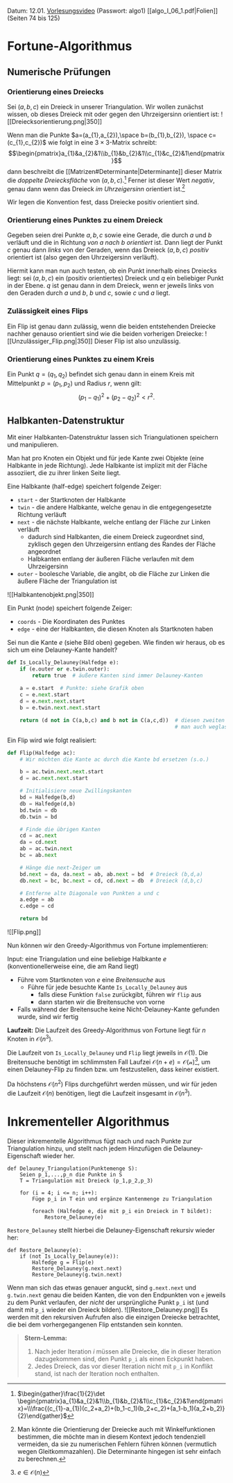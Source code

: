 Datum: 12.01.
[Vorlesungsvideo](https://uni-bonn.sciebo.de/s/AiOlBaXCDSSUlsm) (Passwort: algo1)
[[algo_I_06_1.pdf|Folien]] (Seiten 74 bis 125)

# Fortune-Algorithmus
## Numerische Prüfungen
### Orientierung eines Dreiecks
Sei $(a,b,c)$ ein Dreieck in unserer Triangulation. Wir wollen zunächst wissen, ob dieses Dreieck mit oder gegen den Uhrzeigersinn orientiert ist:
![[Dreiecksorientierung.png|350]]

Wenn man die Punkte $a=(a_{1},a_{2}),\space b=(b_{1},b_{2}), \space c=(c_{1},c_{2})$ wie folgt in eine $3 \times 3$-Matrix schreibt:$$\begin{pmatrix}a_{1}&a_{2}&1\\b_{1}&b_{2}&1\\c_{1}&c_{2}&1\end{pmatrix}$$
dann beschreibt die [[Matrizen#Determinante|Determinante]] dieser Matrix die *doppelte Dreiecksfläche* von $(a,b,c)$.[^1] Ferner ist dieser Wert *negativ*, genau dann wenn das Dreieck *im Uhrzeigersinn* orientiert ist.[^2]

Wir legen die Konvention fest, dass Dreiecke positiv orientiert sind.

[^1]: $\begin{gather}\frac{1}{2}\det \begin{pmatrix}a_{1}&a_{2}&1\\b_{1}&b_{2}&1\\c_{1}&c_{2}&1\end{pmatrix}=\\\frac{(c_{1}-a_{1})(c_2+a_2)+(b_1-c_1)(b_2+c_2)+(a_1-b_1)(a_2+b_2)}{2}\end{gather}$
[^2]: Man könnte die Orientierung der Dreiecke auch mit Winkelfunktionen bestimmen, die möchte man in diesem Kontext jedoch tendenziell vermeiden, da sie zu numerischen Fehlern führen können (vermutlich wegen Gleitkommazahlen). Die Determinante hingegen ist sehr einfach zu berechnen.

### Orientierung eines Punktes zu einem Dreieck
Gegeben seien drei Punkte $a,b,c$ sowie eine Gerade, die durch $a$ und $b$ verläuft und die in Richtung *von $a$ nach $b$ orientiert* ist.
Dann liegt der Punkt $c$ genau dann *links* von der Geraden, wenn das Dreieck $(a,b,c)$ *positiv* orientiert ist (also gegen den Uhrzeigersinn verläuft).

Hiermit kann man nun auch testen, ob ein Punkt innerhalb eines Dreiecks liegt:
sei $(a,b,c)$ ein (positiv orientiertes) Dreieck und $q$ ein beliebiger Punkt in der Ebene. $q$ ist genau dann in dem Dreieck, wenn er jeweils links von den Geraden durch $a$ und $b$, $b$ und $c$, sowie $c$ und $a$ liegt.

### Zulässigkeit eines Flips
Ein Flip ist genau dann zulässig, wenn die beiden entstehenden Dreiecke nachher genauso orientiert sind wie die beiden vorherigen Dreiecke:
![[Unzulässiger_Flip.png|350]]
Dieser Flip ist also unzulässig.

### Orientierung eines Punktes zu einem Kreis
Ein Punkt $q=(q_1,q_2)$ befindet sich genau dann in einem Kreis mit Mittelpunkt $p=(p_1,p_2)$ und Radius $r$, wenn gilt: $$(p_1-q_1)^2+(p_2-q_2)^2<r^2.$$
## Halbkanten-Datenstruktur
Mit einer Halbkanten-Datenstruktur lassen sich Triangulationen speichern und manipulieren.

Man hat pro Knoten ein Objekt und für jede Kante zwei Objekte (eine Halbkante in jede Richtung).
Jede Halbkante ist implizit mit der Fläche assoziiert, die zu ihrer linken Seite liegt.

Eine Halbkante (half-edge) speichert folgende Zeiger:
- `start` - der Startknoten der Halbkante
- `twin` - die andere Halbkante, welche genau in die entgegengesetzte Richtung verläuft
- `next` - die nächste Halbkante, welche entlang der Fläche zur Linken verläuft
	- dadurch sind Halbkanten, die einem Dreieck zugeordnet sind, zyklisch gegen den Uhrzeigersinn entlang des Randes der Fläche angeordnet
	- Halbkanten entlang der äußeren Fläche verlaufen mit dem Uhrzeigersinn
- `outer` - boolesche Variable, die angibt, ob die Fläche zur Linken die äußere Fläche der Triangulation ist

![[Halbkantenobjekt.png|350]]

Ein Punkt (node) speichert folgende Zeiger:
- `coords` - Die Koordinaten des Punktes
- `edge` - eine der Halbkanten, die diesen Knoten als Startknoten haben

Sei nun die Kante $e$ (siehe Bild oben) gegeben. Wie finden wir heraus, ob es sich um eine Delauney-Kante handelt?

```python
def Is_Locally_Delauney(Halfedge e):
	if (e.outer or e.twin.outer):
		return true  # äußere Kanten sind immer Delauney-Kanten
	
	a = e.start  # Punkte: siehe Grafik oben
	c = e.next.start
	d = e.next.next.start
	b = e.twin.next.next.start

	return (d not in C(a,b,c) and b not in C(a,c,d))  # diesen zweiten Test kann
													  # man auch weglassen
```

Ein Flip wird wie folgt realisiert:
``` python
def Flip(Halfedge ac):
	# Wir möchten die Kante ac durch die Kante bd ersetzen (s.o.)

	b = ac.twin.next.next.start
	d = ac.next.next.start

	# Initialisiere neue Zwillingskanten
	bd = Halfedge(b,d)
	db = Halfedge(d,b)
	bd.twin = db
	db.twin = bd

	# Finde die übrigen Kanten
	cd = ac.next
	da = cd.next
	ab = ac.twin.next
	bc = ab.next

	# Hänge die next-Zeiger um
	bd.next = da, da.next = ab, ab.next = bd  # Dreieck (b,d,a)
	db.next = bc, bc.next = cd, cd.next = db  # Dreieck (d,b,c)

	# Entferne alte Diagonale von Punkten a und c
	a.edge = ab
	c.edge = cd

	return bd
```

![[Flip.png]]

Nun können wir den Greedy-Algorithmus von Fortune implementieren:

Input: eine Triangulation und eine beliebige Halbkante $e$ (konventionellerweise eine, die am Rand liegt)
- Führe vom Startknoten von $e$ eine *Breitensuche* aus
	- Führe für jede besuchte Kante `Is_Locally_Delauney` aus
		- falls diese Funktion `false` zurückgibt, führen wir `flip` aus
		- dann starten wir die Breitensuche von vorne
- Falls während der Breitensuche keine Nicht-Delauney-Kante gefunden wurde, sind wir fertig

**Laufzeit:**
Die Laufzeit des Greedy-Algorithmus von Fortune liegt für $n$ Knoten in $\mathcal{O}(n^3)$.

Die Laufzeit von `Is_Locally_Delauney` und `Flip` liegt jeweils in $\mathcal{O}(1)$.
Die Breitensuche benötigt im schlimmsten Fall Laufzei $\mathcal{O}(n+e)=\mathcal{O(n)}$[^3], um einen Delauney-Flip zu finden bzw. um festzustellen, dass keiner existiert.

Da höchstens $\mathcal{O}(n^2)$ Flips durchgeführt werden müssen, und wir für jeden die Laufzeit $\mathcal{O}(n)$ benötigen, liegt die Laufzeit insgesamt in $\mathcal{O}(n^3)$.

[^3]: $e \in \mathcal{O}(n)$

# Inkrementeller Algorithmus
Dieser inkrementelle Algorithmus fügt nach und nach Punkte zur Triangulation hinzu, und stellt nach jedem Hinzufügen die Delauney-Eigenschaft wieder her.

```
def Delauney_Triangulation(Punktemenge S):
	Seien p_1,...,p_n die Punkte in S
	T = Triangulation mit Dreieck (p_1,p_2,p_3)

	for (i = 4; i <= n; i++):
		Füge p_i in T ein und ergänze Kantenmenge zu Triangulation

		foreach (Halfedge e, die mit p_i ein Dreieck in T bildet):
			Restore_Delauney(e)
```

`Restore_Delauney` stellt hierbei die Delauney-Eigenschaft rekursiv wieder her:
```
def Restore_Delauney(e):
	if (not Is_Locally_Delauney(e)):
		Halfedge g = Flip(e)
		Restore_Delauney(g.next.next)
		Restore_Delauney(g.twin.next)
```

Wenn man sich das etwas genauer anguckt, sind `g.next.next` und `g.twin.next` genau die beiden Kanten, die von den Endpunkten von `e` jeweils zu dem Punkt verlaufen, der *nicht* der ursprüngliche Punkt `p_i` ist (und damit mit `p_i` wieder ein Dreieck bilden).
![[Restore_Delauney.png]]
Es werden mit den rekursiven Aufrufen also die einzigen Dreiecke betrachtet, die bei dem vorhergegangenen Flip entstanden sein konnten.

> **Stern-Lemma:**
> 1. Nach jeder Iteration $i$ müssen alle Dreiecke, die in dieser Iteration dazugekommen sind, den Punkt `p_i` als einen Eckpunkt haben.
> 2. Jedes Dreieck, das vor dieser Iteration nicht mit `p_i` in Konflikt stand, ist nach der Iteration noch enthalten.